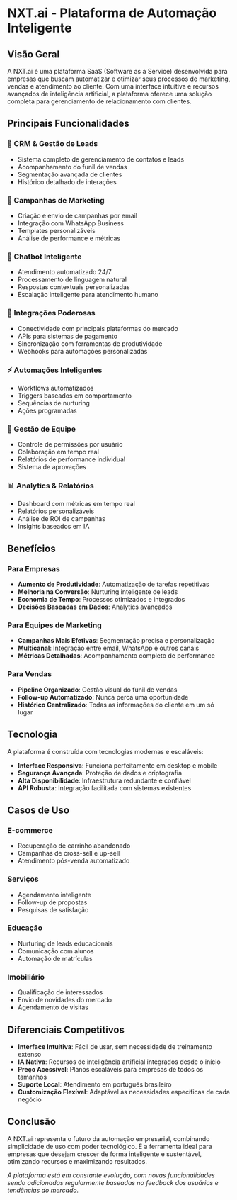 # NXT.ai - Plataforma de Automação Inteligente

## Visão Geral

A NXT.ai é uma plataforma SaaS (Software as a Service) desenvolvida para empresas que buscam automatizar e otimizar seus processos de marketing, vendas e atendimento ao cliente. Com uma interface intuitiva e recursos avançados de inteligência artificial, a plataforma oferece uma solução completa para gerenciamento de relacionamento com clientes.

## Principais Funcionalidades

### 🎯 CRM & Gestão de Leads
- Sistema completo de gerenciamento de contatos e leads
- Acompanhamento do funil de vendas
- Segmentação avançada de clientes
- Histórico detalhado de interações

### 📧 Campanhas de Marketing
- Criação e envio de campanhas por email
- Integração com WhatsApp Business
- Templates personalizáveis
- Análise de performance e métricas

### 🤖 Chatbot Inteligente
- Atendimento automatizado 24/7
- Processamento de linguagem natural
- Respostas contextuais personalizadas
- Escalação inteligente para atendimento humano

### 🔗 Integrações Poderosas
- Conectividade com principais plataformas do mercado
- APIs para sistemas de pagamento
- Sincronização com ferramentas de produtividade
- Webhooks para automações personalizadas

### ⚡ Automações Inteligentes
- Workflows automatizados
- Triggers baseados em comportamento
- Sequências de nurturing
- Ações programadas

### 👥 Gestão de Equipe
- Controle de permissões por usuário
- Colaboração em tempo real
- Relatórios de performance individual
- Sistema de aprovações

### 📊 Analytics & Relatórios
- Dashboard com métricas em tempo real
- Relatórios personalizáveis
- Análise de ROI de campanhas
- Insights baseados em IA

## Benefícios

### Para Empresas
- **Aumento de Produtividade**: Automatização de tarefas repetitivas
- **Melhoria na Conversão**: Nurturing inteligente de leads
- **Economia de Tempo**: Processos otimizados e integrados
- **Decisões Baseadas em Dados**: Analytics avançados

### Para Equipes de Marketing
- **Campanhas Mais Efetivas**: Segmentação precisa e personalização
- **Multicanal**: Integração entre email, WhatsApp e outros canais
- **Métricas Detalhadas**: Acompanhamento completo de performance

### Para Vendas
- **Pipeline Organizado**: Gestão visual do funil de vendas
- **Follow-up Automatizado**: Nunca perca uma oportunidade
- **Histórico Centralizado**: Todas as informações do cliente em um só lugar

## Tecnologia

A plataforma é construída com tecnologias modernas e escaláveis:
- **Interface Responsiva**: Funciona perfeitamente em desktop e mobile
- **Segurança Avançada**: Proteção de dados e criptografia
- **Alta Disponibilidade**: Infraestrutura redundante e confiável
- **API Robusta**: Integração facilitada com sistemas existentes

## Casos de Uso

### E-commerce
- Recuperação de carrinho abandonado
- Campanhas de cross-sell e up-sell
- Atendimento pós-venda automatizado

### Serviços
- Agendamento inteligente
- Follow-up de propostas
- Pesquisas de satisfação

### Educação
- Nurturing de leads educacionais
- Comunicação com alunos
- Automação de matrículas

### Imobiliário
- Qualificação de interessados
- Envio de novidades do mercado
- Agendamento de visitas

## Diferenciais Competitivos

- **Interface Intuitiva**: Fácil de usar, sem necessidade de treinamento extenso
- **IA Nativa**: Recursos de inteligência artificial integrados desde o início
- **Preço Acessível**: Planos escaláveis para empresas de todos os tamanhos
- **Suporte Local**: Atendimento em português brasileiro
- **Customização Flexível**: Adaptável às necessidades específicas de cada negócio

## Conclusão

A NXT.ai representa o futuro da automação empresarial, combinando simplicidade de uso com poder tecnológico. É a ferramenta ideal para empresas que desejam crescer de forma inteligente e sustentável, otimizando recursos e maximizando resultados.

*A plataforma está em constante evolução, com novas funcionalidades sendo adicionadas regularmente baseadas no feedback dos usuários e tendências do mercado.*